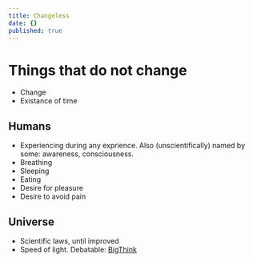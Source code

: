 ```yaml
---
title: Changeless
date: {}
published: true
---
```


# Things that do not change

* Change
* Existance of time

## Humans
* Experiencing during any exprience. Also (unscientifically) named by some: awareness, consciousness.
* Breathing
* Sleeping
* Eating
* Desire for pleasure
* Desire to avoid pain


## Universe
* Scientific laws, until improved
* Speed of light. Debatable: [BigThink](https://bigthink.com/philip-perry/is-the-speed-of-light-slowing-down)

